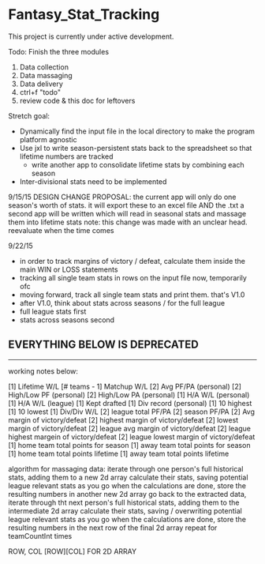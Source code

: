 # Fantasy_Stat_Tracking

This project is currently under active development. 

Todo:
Finish the three modules 
1) Data collection
2) Data massaging
3) Data delivery
4) ctrl+f "todo"
5) review code & this doc for leftovers


Stretch goal:
- Dynamically find the input file in the local directory to make the program platform agnostic
- Use jxl to write season-persistent stats back to the spreadsheet so that lifetime numbers are tracked
    - write another app to consolidate lifetime stats by combining each season
- Inter-divisional stats need to be implemented

9/15/15
DESIGN CHANGE PROPOSAL:
the current app will only do one season's worth of stats. it will export these to an excel file AND the .txt
a second app will be written which will read in seasonal stats and massage them into lifetime stats
note: this change was made with an unclear head. reevaluate when the time comes


9/22/15
- in order to track margins of victory / defeat, calculate them inside the main WIN or LOSS statements
- tracking all single team stats in rows on the input file now, temporarily ofc
- moving forward, track all single team stats and print them. that's V1.0
- after V1.0, think about stats across seasons / for the full league
- full league stats first
- stats across seasons second













EVERYTHING BELOW IS DEPRECATED
--------------------
--------------------


working notes below:

[1] 		Lifetime W/L 
[# teams - 1]	 Matchup W/L 
[2]		Avg PF/PA (personal)
[2]		High/Low PF (personal)
[2]		High/Low PA (personal)
[1]		H/A W/L (personal)
[1]		H/A W/L (league)
[1]		Kept drafted 
[1]		Div record (personal)
[1]		10 highest 
[1]		10 lowest 
[1]		Div/Div W/L 
[2]		league total PF/PA 
[2]		season PF/PA
[2]		Avg margin of victory/defeat
[2]		highest margin of victory/defeat
[2]		lowest margin of victory/defeat
[2]		league avg margin of victory/defeat
[2]		league highest margein of victory/defeat
[2]		league lowest margin of victory/defeat
[1]		home team total points for season
[1]		away team total points for season
[1]		home team total points lifetime
[1]		away team total points lifetime


algorithm for massaging data:
iterate through one person's full historical stats, adding them to a new 2d array
calculate their stats, saving potential league relevant stats as you go
when the calculations are done, store the resulting numbers in another new 2d array 
go back to the extracted data, iterate through tht next person's full historical stats, adding them to the intermediate 2d array
calculate their stats, saving / overwriting potential league relevant stats as you go
when the calculations are done, store the resulting numbers in the next row of the final 2d array
repeat for teamCountInt times


ROW, COL
[ROW][COL] FOR 2D ARRAY